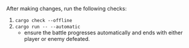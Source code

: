After making changes, run the following checks:

1. `cargo check --offline`
2. `cargo run -- --automatic`
   - ensure the battle progresses automatically and ends with either player or enemy defeated.
